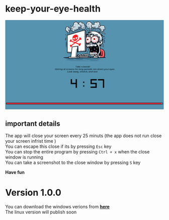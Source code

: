 # keep-your-eye-health

![alt text](out/screenshot.png)

## important details
The app will close your screen every 25 minuts (the app does not run close your screen infrist time )</br>
You can escape this close if its by pressing `Esc` key </br>
You can stop the entire program by pressing `Ctrl + x` when the close window is running</br>
You can take a screenshot to the close window by pressing `S` key 

**Have fun**

# Version 1.0.0
You can download the windows verions from **[here](out/keep_your_eye_health_Windows.zip)**
</br>
The linux version will publish soon 

